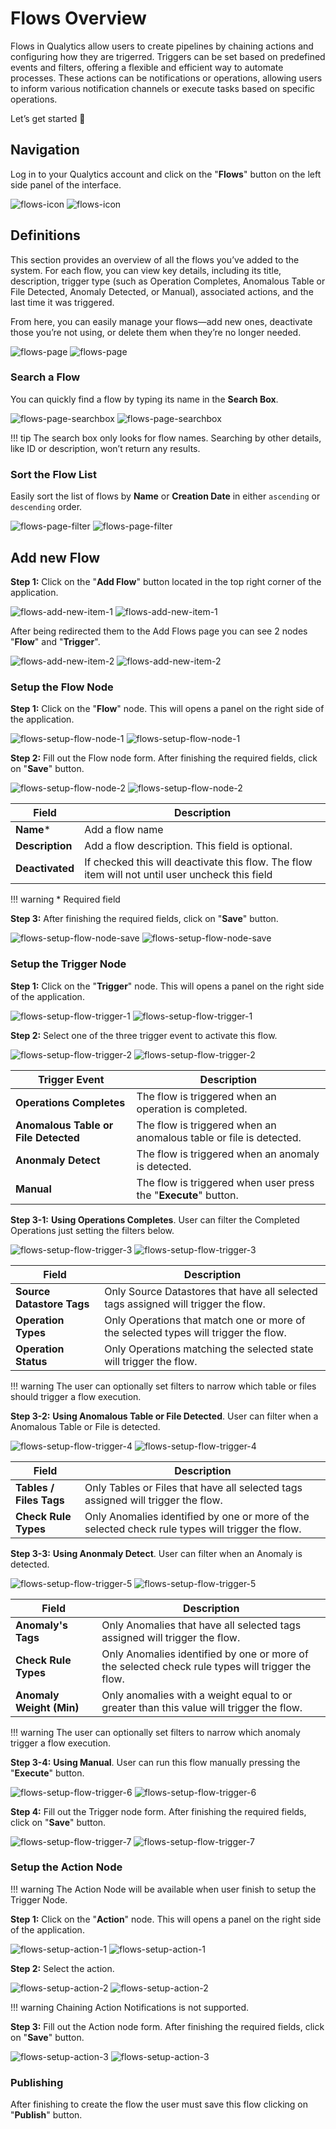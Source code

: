 # Flows Overview

Flows in Qualytics allow users to create pipelines by chaining actions and configuring how they are trigerred. Triggers can be set based on predefined events and filters, offering a flexible and efficient way to automate processes. These actions can be notifications or operations, allowing users to inform various notification channels or execute tasks based on specific operations.

Let’s get started 🚀

## Navigation

Log in to your Qualytics account and click on the "**Flows**" button on the left side panel of the interface.

![flows-icon](../assets/flows/overview/flows-icon-light.png#only-light)
![flows-icon](../assets/flows/overview/flows-icon-dark.png#only-dark)

## Definitions

This section provides an overview of all the flows you’ve added to the system. For each flow, you can view key details, including its title, description, trigger type (such as Operation Completes, Anomalous Table or File Detected, Anomaly Detected, or Manual), associated actions, and the last time it was triggered.

From here, you can easily manage your flows—add new ones, deactivate those you’re not using, or delete them when they’re no longer needed.

![flows-page](../assets/flows/overview/flows-page-light.png#only-light)
![flows-page](../assets/flows/overview/flows-page-dark.png#only-dark)

### Search a Flow

You can quickly find a flow by typing its name in the **Search Box**.

![flows-page-searchbox](../assets/flows/overview/flows-page-searchbox-light.png#only-light)
![flows-page-searchbox](../assets/flows/overview/flows-page-searchbox-dark.png#only-dark)

!!! tip
    The search box only looks for flow names. Searching by other details, like ID or description, won’t return any results.

### Sort the Flow List

Easily sort the list of flows by **Name** or **Creation Date** in either `ascending` or `descending` order.

![flows-page-filter](../assets/flows/overview/flows-page-filter-light.png#only-light)
![flows-page-filter](../assets/flows/overview/flows-page-filter-dark.png#only-dark)

## Add new Flow

**Step 1:** Click on the "**Add Flow**" button located in the top right corner of the application. 

![flows-add-new-item-1](../assets/flows/overview/flows-add-new-item-1-light.png#only-light)
![flows-add-new-item-1](../assets/flows/overview/flows-add-new-item-2-dark.png#only-dark)

After being redirected them to the Add Flows page you can see 2 nodes "**Flow**" and "**Trigger**". 

![flows-add-new-item-2](../assets/flows/overview/flows-add-new-item-2-light.png#only-light)
![flows-add-new-item-2](../assets/flows/overview/flows-add-new-item-2-dark.png#only-dark)

### Setup the Flow Node

**Step 1:** Click on the "**Flow**" node. This will opens a panel on the right side of the application. 

![flows-setup-flow-node-1](../assets/flows/overview/flows-setup-flow-node-1-light.png#only-light)
![flows-setup-flow-node-1](../assets/flows/overview/flows-setup-flow-node-1-dark.png#only-dark)

**Step 2:** Fill out the Flow node form. After finishing the required fields, click on "**Save**" button.

![flows-setup-flow-node-2](../assets/flows/overview/flows-setup-flow-node-2-light.png#only-light)
![flows-setup-flow-node-2](../assets/flows/overview/flows-setup-flow-node-2-dark.png#only-dark)

| Field | Description |
|-------|--------|
| **Name*** | Add a flow name |
| **Description** | Add a flow description. This field is optional. |
| **Deactivated** | If checked this will deactivate this flow. The flow item will not until user uncheck this field  |

!!! warning
    * Required field

**Step 3:** After finishing the required fields, click on "**Save**" button.

![flows-setup-flow-node-save](../assets/flows/overview/flows-setup-flow-node-3-light.png#only-light)
![flows-setup-flow-node-save](../assets/flows/overview/flows-setup-flow-node-3-dark.png#only-dark)

### Setup the Trigger Node

**Step 1:** Click on the "**Trigger**" node. This will opens a panel on the right side of the application. 

![flows-setup-flow-trigger-1](../assets/flows/overview/flows-setup-flow-trigger-1-light.png#only-light)
![flows-setup-flow-trigger-1](../assets/flows/overview/flows-setup-flow-trigger-1-dark.png#only-dark)

**Step 2:** Select one of the three trigger event to activate this flow.

![flows-setup-flow-trigger-2](../assets/flows/overview/flows-setup-flow-trigger-2-light.png#only-light)
![flows-setup-flow-trigger-2](../assets/flows/overview/flows-setup-flow-trigger-2-dark.png#only-dark)

| Trigger Event | Description |
|-------|--------|
| **Operations Completes** | The flow is triggered when an operation is completed. |
| **Anomalous Table or File Detected** | The flow is triggered when an anomalous table or file is detected. |
| **Anonmaly Detect** | The flow is triggered when an anomaly is detected. |
| **Manual** | The flow is triggered when user press the "**Execute**" button. |

**Step 3-1:** **Using Operations Completes**. User can filter the Completed Operations just setting the filters below.

![flows-setup-flow-trigger-3](../assets/flows/overview/flows-setup-flow-trigger-3-light.png#only-light)
![flows-setup-flow-trigger-3](../assets/flows/overview/flows-setup-flow-trigger-3-dark.png#only-dark)

| Field | Description |
|-------|--------|
| **Source Datastore Tags** | Only Source Datastores that have all selected tags assigned will trigger the flow. |
| **Operation Types** | Only Operations that match one or more of the selected types will trigger the flow. |
| **Operation Status** | Only Operations matching the selected state will trigger the flow. |

!!! warning
    The user can optionally set filters to narrow which table or files should trigger a flow execution.

**Step 3-2:** **Using Anomalous Table or File Detected**. User can filter when a Anomalous Table or File is detected.

![flows-setup-flow-trigger-4](../assets/flows/overview/flows-setup-flow-trigger-4-light.png#only-light)
![flows-setup-flow-trigger-4](../assets/flows/overview/flows-setup-flow-trigger-4-dark.png#only-dark)

| Field | Description |
|-------|--------|
| **Tables / Files Tags** | Only Tables or Files that have all selected tags assigned will trigger the flow. |
| **Check Rule Types** | Only Anomalies identified by one or more of the selected check rule types will trigger the flow. |

**Step 3-3:** **Using Anonmaly Detect**. User can filter when an Anomaly is detected.

![flows-setup-flow-trigger-5](../assets/flows/overview/flows-setup-flow-trigger-5-light.png#only-light)
![flows-setup-flow-trigger-5](../assets/flows/overview/flows-setup-flow-trigger-5-dark.png#only-dark)

| Field | Description |
|-------|--------|
| **Anomaly's Tags** | Only Anomalies that have all selected tags assigned will trigger the flow. |
| **Check Rule Types** | Only Anomalies identified by one or more of the selected check rule types will trigger the flow. |
| **Anomaly Weight (Min)** | Only anomalies with a weight equal to or greater than this value will trigger the flow. |

!!! warning
    The user can optionally set filters to narrow which anomaly trigger a flow execution.

**Step 3-4:** **Using Manual**. User can run this flow manually pressing the "**Execute**" button.

![flows-setup-flow-trigger-6](../assets/flows/overview/flows-setup-flow-trigger-6-light.png#only-light)
![flows-setup-flow-trigger-6](../assets/flows/overview/flows-setup-flow-trigger-6-dark.png#only-dark)

**Step 4:** Fill out the Trigger node form. After finishing the required fields, click on "**Save**" button.

![flows-setup-flow-trigger-7](../assets/flows/overview/flows-setup-flow-trigger-7-light.png#only-light)
![flows-setup-flow-trigger-7](../assets/flows/overview/flows-setup-flow-trigger-7-dark.png#only-dark)

### Setup the Action Node

!!! warning
    The Action Node will be available when user finish to setup the Trigger Node.

**Step 1:** Click on the "**Action**" node. This will opens a panel on the right side of the application.

![flows-setup-action-1](../assets/flows/overview/flows-setup-action-1-light.png#only-light)
![flows-setup-action-1](../assets/flows/overview/flows-setup-action-1-dark.png#only-dark)

**Step 2:** Select the action.

![flows-setup-action-2](../assets/flows/overview/flows-setup-action-2-light.png#only-light)
![flows-setup-action-2](../assets/flows/overview/flows-setup-action-2-dark.png#only-dark)

!!! warning
    Chaining Action Notifications is not supported.

**Step 3:** Fill out the Action node form. After finishing the required fields, click on "**Save**" button.

![flows-setup-action-3](../assets/flows/overview/flows-setup-action-3-light.png#only-light)
![flows-setup-action-3](../assets/flows/overview/flows-setup-action-3-dark.png#only-dark)

### Publishing

After finishing to create the flow the user must save this flow clicking on "**Publish**" button.
